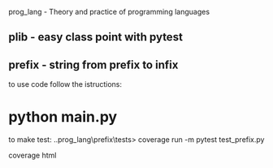 prog_lang - Theory and practice of programming languages

## plib - easy class point with pytest

## prefix - string from prefix to infix
to use code follow the istructions:
# python main.py
to make test: 
..prog_lang\prefix\tests> coverage run -m pytest test_prefix.py

coverage html
